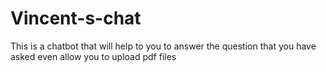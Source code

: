 # Vincent-s-chat
This is a chatbot that will help to you to answer the question that you have asked even allow you to upload pdf files 
